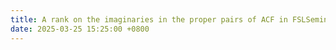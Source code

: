 ```yaml
---
title: A rank on the imaginaries in the proper pairs of ACF in FSLSeminar
date: 2025-03-25 15:25:00 +0800
---
```


